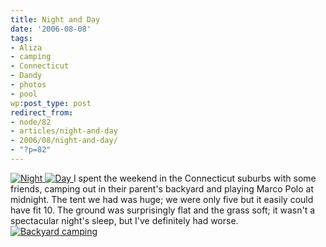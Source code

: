 ```yaml
---
title: Night and Day
date: '2006-08-08'
tags:
- Aliza
- camping
- Connecticut
- Dandy
- photos
- pool
wp:post_type: post
redirect_from:
- node/82
- articles/night-and-day
- 2006/08/night-and-day/
- "?p=82"
---
```


  [ ![Night](http://static.flickr.com/64/210209218_de4efc67ff_m.jpg) ](https://www.flickr.com/photos/bensheldon/210209218/ "Photo Sharing") [ ![Day](http://static.flickr.com/66/210211210_0129a6010b_m.jpg) ](https://www.flickr.com/photos/bensheldon/210211210/ "Photo Sharing")
I spent the weekend in the Connecticut suburbs with some friends, camping out in their parent's backyard and playing Marco Polo at midnight. The tent we had was huge; we were only five but it easily could have fit 10. The ground was surprisingly flat and the grass soft; it wasn't a spectacular night's sleep, but I've definitely had worse.
  [ ![Backyard camping](http://static.flickr.com/62/210214193_5a4967766a_m.jpg) ](https://web.archive.org/web/20170509032628/https://www.flickr.com/photos/bensheldon/210214193/ "Photo Sharing")

